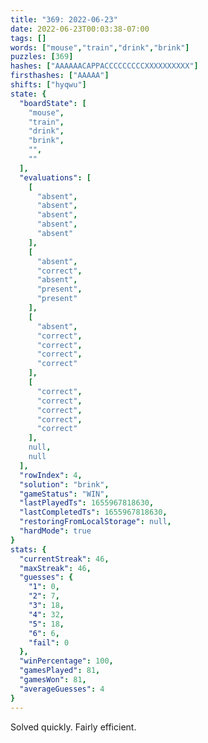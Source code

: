 ```yaml
---
title: "369: 2022-06-23"
date: 2022-06-23T00:03:38-07:00
tags: []
words: ["mouse","train","drink","brink"]
puzzles: [369]
hashes: ["AAAAAACAPPACCCCCCCCCXXXXXXXXXX"]
firsthashes: ["AAAAA"]
shifts: ["hyqwu"]
state: {
  "boardState": [
    "mouse",
    "train",
    "drink",
    "brink",
    "",
    ""
  ],
  "evaluations": [
    [
      "absent",
      "absent",
      "absent",
      "absent",
      "absent"
    ],
    [
      "absent",
      "correct",
      "absent",
      "present",
      "present"
    ],
    [
      "absent",
      "correct",
      "correct",
      "correct",
      "correct"
    ],
    [
      "correct",
      "correct",
      "correct",
      "correct",
      "correct"
    ],
    null,
    null
  ],
  "rowIndex": 4,
  "solution": "brink",
  "gameStatus": "WIN",
  "lastPlayedTs": 1655967818630,
  "lastCompletedTs": 1655967818630,
  "restoringFromLocalStorage": null,
  "hardMode": true
}
stats: {
  "currentStreak": 46,
  "maxStreak": 46,
  "guesses": {
    "1": 0,
    "2": 7,
    "3": 18,
    "4": 32,
    "5": 18,
    "6": 6,
    "fail": 0
  },
  "winPercentage": 100,
  "gamesPlayed": 81,
  "gamesWon": 81,
  "averageGuesses": 4
}
---
```


<!-- more -->
Solved quickly. Fairly efficient. 
